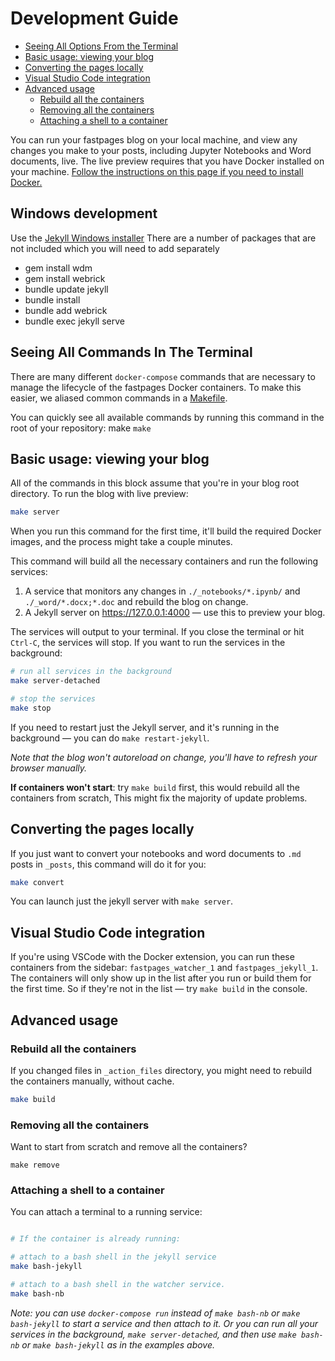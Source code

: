 # Development Guide
  - [Seeing All Options From the Terminal](#seeing-all-commands-in-the-terminal)
  - [Basic usage: viewing your blog](#basic-usage-viewing-your-blog)
  - [Converting the pages locally](#converting-the-pages-locally)
  - [Visual Studio Code integration](#visual-studio-code-integration)
  - [Advanced usage](#advanced-usage)
    - [Rebuild all the containers](#rebuild-all-the-containers)
    - [Removing all the containers](#removing-all-the-containers)
    - [Attaching a shell to a container](#attaching-a-shell-to-a-container)

You can run your fastpages blog on your local machine, and view any changes you make to your posts, including Jupyter Notebooks and Word documents, live.
The live preview requires that you have Docker installed on your machine. [Follow the instructions on this page if you need to install Docker.](https://www.docker.com/products/docker-desktop)

## Windows development
Use the [Jekyll Windows installer](https://jekyllrb.com/docs/installation/windows/) There are a number of packages that are not included which you will need to add separately

- gem install wdm
- gem install webrick
- bundle update jekyll
- bundle install
- bundle add webrick
- bundle exec jekyll serve

## Seeing All Commands In The Terminal

There are many different `docker-compose` commands that are necessary to manage the lifecycle of the fastpages Docker containers.  To make this easier, we aliased common commands in a [Makefile](https://www.gnu.org/software/make/manual/html_node/Introduction.html).  

You can quickly see all available commands by running this command in the root of your repository:
make 
`make`

## Basic usage: viewing your blog

All of the commands in this block assume that you're in your blog root directory.
To run the blog with live preview:

```bash
make server
```

When you run this command for the first time, it'll build the required Docker images, and the process might take a couple minutes.

This command will build all the necessary containers and run the following services:
1. A service that monitors any changes in `./_notebooks/*.ipynb/` and `./_word/*.docx;*.doc` and rebuild the blog on change.
2. A Jekyll server on https://127.0.0.1:4000 — use this to preview your blog.

The services will output to your terminal. If you close the terminal or hit `Ctrl-C`, the services will stop.
If you want to run the services in the background:

```bash
# run all services in the background
make server-detached

# stop the services
make stop
```


If you need to restart just the Jekyll server, and it's running in the background — you can do `make restart-jekyll`.

_Note that the blog won't autoreload on change, you'll have to refresh your browser manually._

**If containers won't start**: try `make build` first, this would rebuild all the containers from scratch, This might fix the majority of update problems.

## Converting the pages locally

If you just want to convert your notebooks and word documents to `.md` posts in `_posts`, this command will do it for you:

```bash
make convert
```

You can launch just the jekyll server with `make server`.

## Visual Studio Code integration

If you're using VSCode with the Docker extension, you can run these containers from the sidebar: `fastpages_watcher_1` and `fastpages_jekyll_1`.
The containers will only show up in the list after you run or build them for the first time. So if they're not in the list — try `make build` in the console.

## Advanced usage

### Rebuild all the containers
If you changed files in `_action_files` directory, you might need to rebuild the containers manually, without cache.

```bash
make build
```

### Removing all the containers
Want to start from scratch and remove all the containers?

```
make remove
```

### Attaching a shell to a container
You can attach a terminal to a running service:

```bash

# If the container is already running:

# attach to a bash shell in the jekyll service
make bash-jekyll

# attach to a bash shell in the watcher service.
make bash-nb
```

_Note: you can use `docker-compose run` instead of `make bash-nb` or `make bash-jekyll` to start a service and then attach to it.
Or you can run all your services in the background, `make server-detached`, and then use `make bash-nb` or `make bash-jekyll` as in the examples above._

